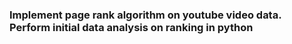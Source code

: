 <h3>Implement page rank algorithm on youtube video data. Perform initial data analysis on ranking in python 
